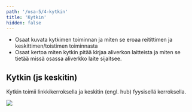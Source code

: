 ```yaml
---
path: '/osa-5/4-kytkin'
title: 'Kytkin'
hidden: false
---
```



<text-box variant='learningObjectives' name='Oppimistavoitteet'>

- Osaat kuvata kytkimen toiminnan ja miten se eroaa reitittimen ja keskittimen/toistimen toiminnasta
- Osaat kertoa miten kytkin pitää kirjaa aliverkon laitteista ja miten se tietää missä osassa aliverkko laite sijaitsee.

</text-box>


## Kytkin (js keskitin)

Kytkin toimii linkkikerroksella ja keskitin (engl. hub) fyysisellä kerroksella.

<img src="../img/drawings/olio-joan.png"/>


